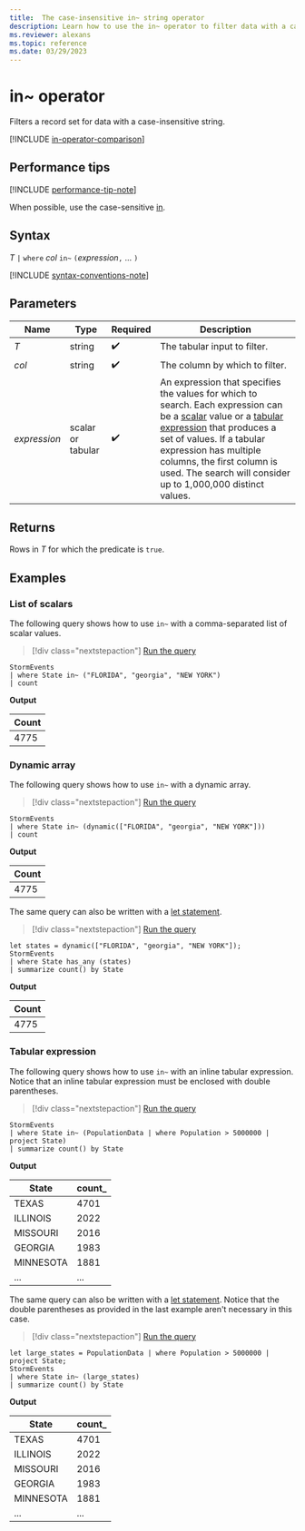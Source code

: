 ```yaml
---
title:  The case-insensitive in~ string operator
description: Learn how to use the in~ operator to filter data with a case-insensitive string.
ms.reviewer: alexans
ms.topic: reference
ms.date: 03/29/2023
---
```

# in~ operator

Filters a record set for data with a case-insensitive string.

[!INCLUDE [in-operator-comparison](../../includes/in-operator-comparison.md)]

## Performance tips

[!INCLUDE [performance-tip-note](../../includes/performance-tip-note.md)]

When possible, use the case-sensitive [in](in-cs-operator.md).

## Syntax

*T* `|` `where` *col* `in~` `(`*expression*`,` ... `)`

[!INCLUDE [syntax-conventions-note](../../includes/syntax-conventions-note.md)]

## Parameters

| Name | Type | Required | Description |
|--|--|--|--|
| *T* | string |  :heavy_check_mark: | The tabular input to filter.|
| *col* | string |  :heavy_check_mark: | The column by which to filter.|
| *expression* | scalar or tabular |  :heavy_check_mark: | An expression that specifies the values for which to search. Each expression can be a [scalar](scalar-data-types/index.md) value or a [tabular expression](tabular-expression-statements.md) that produces a set of values. If a tabular expression has multiple columns, the first column is used. The search will consider up to 1,000,000 distinct values.|

## Returns

Rows in *T* for which the predicate is `true`.

## Examples

### List of scalars

The following query shows how to use `in~` with a comma-separated list of scalar values.

> [!div class="nextstepaction"]
> <a href="https://dataexplorer.azure.com/clusters/help/databases/Samples?query=H4sIAAAAAAAAAwsuyS/KdS1LzSspVuCqUSjPSC1KVQguSSxJVcjMq1PQUHLz8Q/ydHFU0lFQSk/NL0rPTAQx/VzDFSL9g7yVNEG6kvNL80oAl8ORJUoAAAA=" target="_blank">Run the query</a>

```kusto
StormEvents 
| where State in~ ("FLORIDA", "georgia", "NEW YORK") 
| count
```

**Output**

|Count|
|---|
|4775|  

### Dynamic array

The following query shows how to use `in~` with a dynamic array.

> [!div class="nextstepaction"]
> <a href="https://dataexplorer.azure.com/clusters/help/databases/Samples?query=H4sIAAAAAAAAAwsuyS/KdS1LzSspVuCqUSjPSC1KVQguSSxJVcjMq1PQSKnMS8zNTNaIVnLz8Q/ydHFU0lFQSk/NL0rPTAQx/VzDFSL9g7yVYjU1QQYk55fmlQAAcLCM41UAAAA=" target="_blank">Run the query</a>

```kusto
StormEvents 
| where State in~ (dynamic(["FLORIDA", "georgia", "NEW YORK"])) 
| count
```

**Output**

|Count|
|---|
|4775|  

The same query can also be written with a [let statement](let-statement.md).

> [!div class="nextstepaction"]
> <a href="https://dataexplorer.azure.com/clusters/help/databases/Samples?query=H4sIAAAAAAAAA8tJLVEoLkksSS1WsFVIqcxLzM1M1ohWcvPxD/J0cVTSUVBKT80vSs9MBDH9XMMVIv2DvJViNa25gkvyi3Jdy1LzSooVuGoUyjNSi1IVgkFGKWQkFscn5lUqaEBM1gRKF5fm5iYWZValKiTnl+aVaGgqJFVCVAMACG2BiYIAAAA=" target="_blank">Run the query</a>

```kusto
let states = dynamic(["FLORIDA", "georgia", "NEW YORK"]);
StormEvents 
| where State has_any (states)
| summarize count() by State
```

**Output**

|Count|
|---|
|4775|

### Tabular expression

The following query shows how to use `in~` with an inline tabular expression. Notice that an inline tabular expression must be enclosed with double parentheses.

> [!div class="nextstepaction"]
> <a href="https://dataexplorer.azure.com/clusters/help/databases/Samples?query=H4sIAAAAAAAAAwsuyS/KdS1LzSspVuCqUSjPSC1KVQguSSxJVcjMq1PQ0AjILyjNSSzJzM9zSSxJVIApQQgr2CmYGoABULKgKD8rNbkEYoKmJtDE4tLc3MSizKpUheT80rwSDU2FpEqINACuenXZewAAAA==" target="_blank">Run the query</a>

```kusto
StormEvents 
| where State in~ (PopulationData | where Population > 5000000 | project State)
| summarize count() by State
```

**Output**

|State|count_|
|--|--|
|TEXAS |4701|
|ILLINOIS |2022|
|MISSOURI |2016|
|GEORGIA |1983|
|MINNESOTA |1881|
|...|...|

The same query can also be written with a [let statement](let-statement.md). Notice that the double parentheses as provided in the last example aren't necessary in this case.

> [!div class="nextstepaction"]
> <a href="https://dataexplorer.azure.com/clusters/help/databases/Samples?query=H4sIAAAAAAAAA02NsQ6CQBBEe75iSuhorIxW0pvwAWYlGz1yd0v29jAaw7eDEBOmnHkv49ngSR98S0bGCSdcZciezEm8kBG+eD1ZeVfjjEO9ZhkHlZ47Q/vTj0VroqEZOVpC8VfXDS5OKPdf1QKkHAKp+zA6ydHKCvf3xs9WLYRGmgAAAA==" target="_blank">Run the query</a>

```kusto
let large_states = PopulationData | where Population > 5000000 | project State;
StormEvents 
| where State in~ (large_states)
| summarize count() by State
```

**Output**

|State|count_|
|--|--|
|TEXAS |4701|
|ILLINOIS |2022|
|MISSOURI |2016|
|GEORGIA |1983|
|MINNESOTA |1881|
|...|...|
